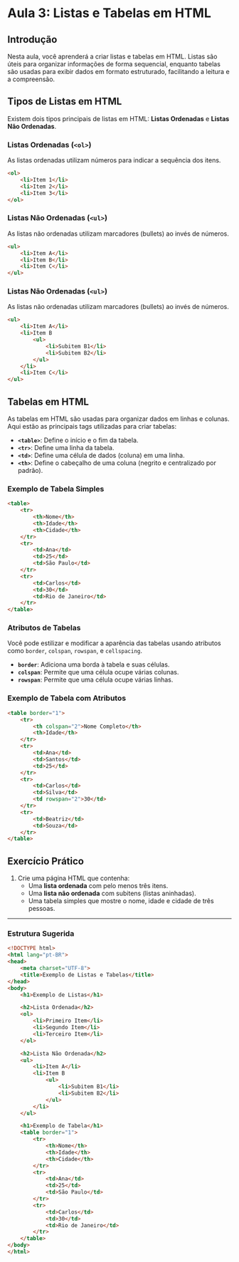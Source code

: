 # Aula 3: Listas e Tabelas em HTML

## Introdução

Nesta aula, você aprenderá a criar listas e tabelas em HTML. Listas são úteis para organizar informações de forma sequencial, enquanto tabelas são usadas para exibir dados em formato estruturado, facilitando a leitura e a compreensão.

## Tipos de Listas em HTML

Existem dois tipos principais de listas em HTML: **Listas Ordenadas** e **Listas Não Ordenadas**.

### Listas Ordenadas (`<ol>`)

As listas ordenadas utilizam números para indicar a sequência dos itens.

```html
<ol>
    <li>Item 1</li>
    <li>Item 2</li>
    <li>Item 3</li>
</ol>

```

### Listas Não Ordenadas (`<ul>`)

As listas não ordenadas utilizam marcadores (bullets) ao invés de números.

```html
<ul>
    <li>Item A</li>
    <li>Item B</li>
    <li>Item C</li>
</ul>

```

### Listas Não Ordenadas (`<ul>`)

As listas não ordenadas utilizam marcadores (bullets) ao invés de números.

```html
<ul>
    <li>Item A</li>
    <li>Item B
        <ul>
            <li>Subitem B1</li>
            <li>Subitem B2</li>
        </ul>
    </li>
    <li>Item C</li>
</ul>

```

## Tabelas em HTML

As tabelas em HTML são usadas para organizar dados em linhas e colunas. Aqui estão as principais tags utilizadas para criar tabelas:

- **`<table>`**: Define o início e o fim da tabela.
- **`<tr>`**: Define uma linha da tabela.
- **`<td>`**: Define uma célula de dados (coluna) em uma linha.
- **`<th>`**: Define o cabeçalho de uma coluna (negrito e centralizado por padrão).

### Exemplo de Tabela Simples

```html
<table>
    <tr>
        <th>Nome</th>
        <th>Idade</th>
        <th>Cidade</th>
    </tr>
    <tr>
        <td>Ana</td>
        <td>25</td>
        <td>São Paulo</td>
    </tr>
    <tr>
        <td>Carlos</td>
        <td>30</td>
        <td>Rio de Janeiro</td>
    </tr>
</table>

```

### Atributos de Tabelas

Você pode estilizar e modificar a aparência das tabelas usando atributos como `border`, `colspan`, `rowspan`, e `cellspacing`.

- **`border`**: Adiciona uma borda à tabela e suas células.
- **`colspan`**: Permite que uma célula ocupe várias colunas.
- **`rowspan`**: Permite que uma célula ocupe várias linhas.

### Exemplo de Tabela com Atributos

```html
<table border="1">
    <tr>
        <th colspan="2">Nome Completo</th>
        <th>Idade</th>
    </tr>
    <tr>
        <td>Ana</td>
        <td>Santos</td>
        <td>25</td>
    </tr>
    <tr>
        <td>Carlos</td>
        <td>Silva</td>
        <td rowspan="2">30</td>
    </tr>
    <tr>
        <td>Beatriz</td>
        <td>Souza</td>
    </tr>
</table>

```

## Exercício Prático

1. Crie uma página HTML que contenha:
   - Uma **lista ordenada** com pelo menos três itens.
   - Uma **lista não ordenada** com subitens (listas aninhadas).
   - Uma tabela simples que mostre o nome, idade e cidade de três pessoas.

---

### Estrutura Sugerida

```html
<!DOCTYPE html>
<html lang="pt-BR">
<head>
    <meta charset="UTF-8">
    <title>Exemplo de Listas e Tabelas</title>
</head>
<body>
    <h1>Exemplo de Listas</h1>

    <h2>Lista Ordenada</h2>
    <ol>
        <li>Primeiro Item</li>
        <li>Segundo Item</li>
        <li>Terceiro Item</li>
    </ol>

    <h2>Lista Não Ordenada</h2>
    <ul>
        <li>Item A</li>
        <li>Item B
            <ul>
                <li>Subitem B1</li>
                <li>Subitem B2</li>
            </ul>
        </li>
    </ul>

    <h1>Exemplo de Tabela</h1>
    <table border="1">
        <tr>
            <th>Nome</th>
            <th>Idade</th>
            <th>Cidade</th>
        </tr>
        <tr>
            <td>Ana</td>
            <td>25</td>
            <td>São Paulo</td>
        </tr>
        <tr>
            <td>Carlos</td>
            <td>30</td>
            <td>Rio de Janeiro</td>
        </tr>
    </table>
</body>
</html>

```
